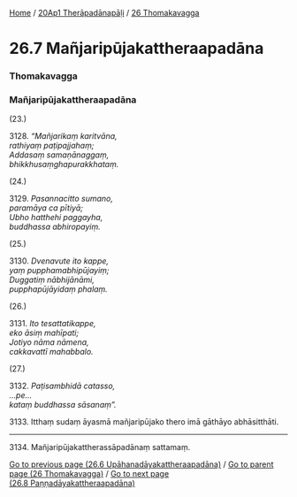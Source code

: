 
[Home](/) / [20Ap1 Therāpadānapāḷi](/tipitaka/20Ap1.md) / [26 Thomakavagga](/tipitaka/20Ap1/26.md)

# 26.7 Mañjaripūjakattheraapadāna

### Thomakavagga

### Mañjaripūjakattheraapadāna

(23.)

3128\. _“Mañjarikaṃ karitvāna,_  
_rathiyaṃ paṭipajjahaṃ;_  
_Addasaṃ samaṇānaggaṃ,_  
_bhikkhusaṃghapurakkhataṃ._  


(24.)

3129\. _Pasannacitto sumano,_  
_paramāya ca pītiyā;_  
_Ubho hatthehi paggayha,_  
_buddhassa abhiropayiṃ._  


(25.)

3130\. _Dvenavute ito kappe,_  
_yaṃ pupphamabhipūjayiṃ;_  
_Duggatiṃ nābhijānāmi,_  
_pupphapūjāyidaṃ phalaṃ._  


(26.)

3131\. _Ito tesattatikappe,_  
_eko āsiṃ mahīpati;_  
_Jotiyo nāma nāmena,_  
_cakkavattī mahabbalo._  


(27.)

3132\. _Paṭisambhidā catasso,_  
_…pe…_  
_kataṃ buddhassa sāsanaṃ”._  


3133\. Itthaṃ sudaṃ āyasmā mañjaripūjako thero imā gāthāyo abhāsitthāti.

---

3134\. Mañjaripūjakattherassāpadānaṃ sattamaṃ.



[Go to previous page (26.6 Upāhanadāyakattheraapadāna)](/tipitaka/20Ap1/26/26.6.md) / [Go to parent page (26 Thomakavagga)](/tipitaka/20Ap1/26.md) / [Go to next page (26.8 Paṇṇadāyakattheraapadāna)](/tipitaka/20Ap1/26/26.8.md)


